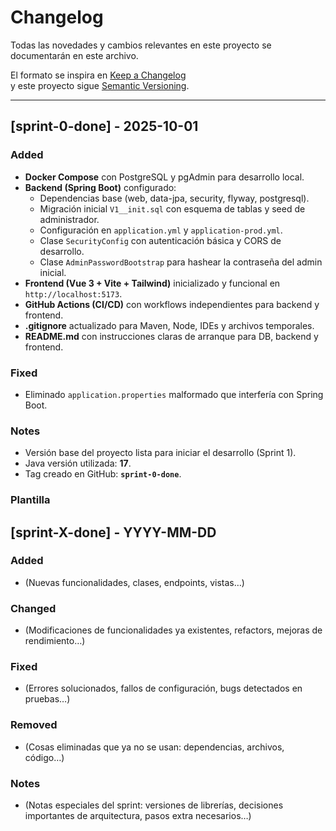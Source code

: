 # Changelog

Todas las novedades y cambios relevantes en este proyecto se documentarán en este archivo.

El formato se inspira en [Keep a Changelog](https://keepachangelog.com/es-ES/1.0.0/)  
y este proyecto sigue [Semantic Versioning](https://semver.org/spec/v2.0.0.html).

---

## [sprint-0-done] - 2025-10-01
### Added
- **Docker Compose** con PostgreSQL y pgAdmin para desarrollo local.
- **Backend (Spring Boot)** configurado:
  - Dependencias base (web, data-jpa, security, flyway, postgresql).
  - Migración inicial `V1__init.sql` con esquema de tablas y seed de administrador.
  - Configuración en `application.yml` y `application-prod.yml`.
  - Clase `SecurityConfig` con autenticación básica y CORS de desarrollo.
  - Clase `AdminPasswordBootstrap` para hashear la contraseña del admin inicial.
- **Frontend (Vue 3 + Vite + Tailwind)** inicializado y funcional en `http://localhost:5173`.
- **GitHub Actions (CI/CD)** con workflows independientes para backend y frontend.
- **.gitignore** actualizado para Maven, Node, IDEs y archivos temporales.
- **README.md** con instrucciones claras de arranque para DB, backend y frontend.

### Fixed
- Eliminado `application.properties` malformado que interfería con Spring Boot.

### Notes
- Versión base del proyecto lista para iniciar el desarrollo (Sprint 1).
- Java versión utilizada: **17**.
- Tag creado en GitHub: **`sprint-0-done`**.





### Plantilla
## [sprint-X-done] - YYYY-MM-DD
### Added
- (Nuevas funcionalidades, clases, endpoints, vistas…)

### Changed
- (Modificaciones de funcionalidades ya existentes, refactors, mejoras de rendimiento…)

### Fixed
- (Errores solucionados, fallos de configuración, bugs detectados en pruebas…)

### Removed
- (Cosas eliminadas que ya no se usan: dependencias, archivos, código…)

### Notes
- (Notas especiales del sprint: versiones de librerías, decisiones importantes de arquitectura, pasos extra necesarios…)
